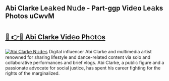 ## Abi Clarke Le𝚊k𝚎d N𝚞𝚍e - Part-ggp Vid𝚎o Le𝚊ks Photos uCwvM

# <h2><a href="http://fbc0eq.evod.top/?m=Abi+Clarke">🔗 👉🔴 Abi Clarke Vid𝚎o Ph𝚘t𝚘s</a></h2>

[![Abi Clarke N𝚞d𝚎s](https://i.imgur.com/8V9OHl7.gif)](http://fbc0eq.evod.top/?m=Abi+Clarke)
Digital influencer Abi Clarke and multimedia artist renowned for sharing lifestyle and dance-related content via solo and collaborative performances and brief vlogs. Abi Clarke, a public figure and a passionate advocate for social justice, has spent his career fighting for the rights of the marginalized. 
